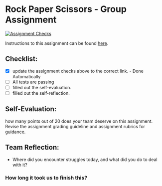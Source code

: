 Rock Paper Scissors - Group Assignment
===================================
[![Assignment Checks](https://s///github.com/IT3049C-Students/3-rock-paper-scissors-TGentile6/actions/workflows/classroom.yml/badge.svg)](https://s///github.com/IT3049C-Students/3-rock-paper-scissors-TGentile6/actions/workflows/classroom.yml)

Instructions to this assignment can be found [here](https://it3049c.github.io/Material/Assignments/3.Rock_Paper_Scissors/).

## Checklist:
- [x] update the assignment checks above to the correct link. - Done Automatically
- [ ] All tests are passing
- [ ] filled out the self-evaluation.
- [ ] filled out the self-reflection.

## Self-Evaluation: 
how many points out of 20 does your team deserve on this assignment. Revise the assignment grading guideline and assignment rubrics for guidance.

## Team Reflection:
- Where did you encounter struggles today, and what did you do to deal with it?


### How long it took us to finish this?
